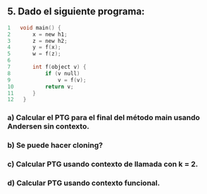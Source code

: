 ## 5. Dado el siguiente programa:

```C
1   void main() {
2       x = new h1;
3       z = new h2;
4       y = f(x);
5       w = f(z);
6   
7       int f(object v) {
8           if (v null)
9               v = f(v);
10          return v;
11      }
12   }
```

### a) Calcular el PTG para el final del método main usando Andersen sin contexto.
### b) Se puede hacer cloning?
### c) Calcular PTG usando contexto de llamada con k = 2.
### d) Calcular PTG usando contexto funcional.

